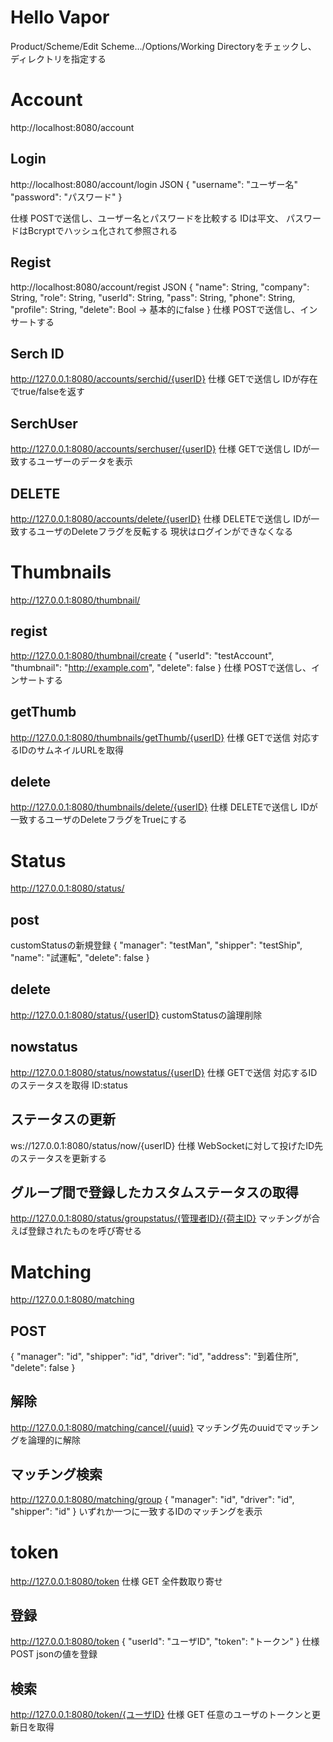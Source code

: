 # Hello Vapor

Product/Scheme/Edit Scheme.../Options/Working Directoryをチェックし、
ディレクトリを指定する

# Account
http://localhost:8080/account
## Login
http://localhost:8080/account/login
JSON
{
    "username": "ユーザー名"
    "password": "パスワード"
}

仕様
POSTで送信し、ユーザー名とパスワードを比較する
IDは平文、
パスワードはBcryptでハッシュ化されて参照される

## Regist
http://localhost:8080/account/regist
JSON
{
    "name": String,
    "company": String,
    "role": String,
    "userId": String,
    "pass": String,
    "phone": String,
    "profile": String,
    "delete": Bool  -> 基本的にfalse
}
仕様
POSTで送信し、インサートする

## Serch ID
http://127.0.0.1:8080/accounts/serchid/{userID}
仕様
GETで送信し
IDが存在でtrue/falseを返す

## SerchUser
http://127.0.0.1:8080/accounts/serchuser/{userID}
仕様
GETで送信し
IDが一致するユーザーのデータを表示

## DELETE
http://127.0.0.1:8080/accounts/delete/{userID}
仕様
DELETEで送信し
IDが一致するユーザのDeleteフラグを反転する
現状はログインができなくなる


# Thumbnails
http://127.0.0.1:8080/thumbnail/

## regist
http://127.0.0.1:8080/thumbnail/create
{
    "userId": "testAccount",
    "thumbnail": "http://example.com",
    "delete": false
}
仕様
POSTで送信し、インサートする

## getThumb
http://127.0.0.1:8080/thumbnails/getThumb/{userID}
仕様
GETで送信
対応するIDのサムネイルURLを取得

## delete
http://127.0.0.1:8080/thumbnails/delete/{userID}
仕様
DELETEで送信し
IDが一致するユーザのDeleteフラグをTrueにする

# Status
http://127.0.0.1:8080/status/
## post
customStatusの新規登録
{
  "manager": "testMan",
  "shipper": "testShip",
  "name": "試運転",
  "delete": false
}
## delete
http://127.0.0.1:8080/status/{userID}
customStatusの論理削除
## nowstatus
http://127.0.0.1:8080/status/nowstatus/{userID}
仕様
GETで送信
対応するIDのステータスを取得
ID:status
## ステータスの更新
ws://127.0.0.1:8080/status/now/{userID}
仕様
WebSocketに対して投げたID先のステータスを更新する
## グループ間で登録したカスタムステータスの取得
http://127.0.0.1:8080/status/groupstatus/{管理者ID}/{荷主ID}
マッチングが合えば登録されたものを呼び寄せる

# Matching
http://127.0.0.1:8080/matching
## POST
{
"manager": "id",
"shipper": "id",
"driver": "id",
"address": "到着住所",
"delete": false
}
## 解除
http://127.0.0.1:8080/matching/cancel/{uuid}
マッチング先のuuidでマッチングを論理的に解除

## マッチング検索
http://127.0.0.1:8080/matching/group
{
  "manager": "id",
  "driver": "id",
  "shipper": "id"
}
いずれか一つに一致するIDのマッチングを表示

# token
http://127.0.0.1:8080/token
仕様
GET 全件数取り寄せ
## 登録
http://127.0.0.1:8080/token
{
  "userId": "ユーザID",
  "token":  "トークン"
}
仕様
POST jsonの値を登録
## 検索
http://127.0.0.1:8080/token/{ユーザID}
仕様
GET 任意のユーザのトークンと更新日を取得
